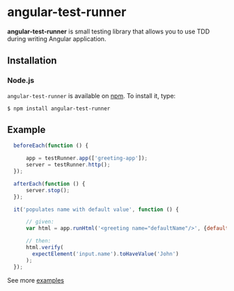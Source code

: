 # angular-test-runner
**angular-test-runner** is small testing library that allows you to use TDD during writing Angular application.

## Installation

### Node.js

`angular-test-runner` is available on [npm](http://npmjs.org). To install it, type:

    $ npm install angular-test-runner


## Example

``` javascript
  beforeEach(function () {

      app = testRunner.app(['greeting-app']);
      server = testRunner.http();
  });

  afterEach(function () {
      server.stop();
  });

  it('populates name with default value', function () {

      // given:
      var html = app.runHtml('<greeting name="defaultName"/>', {defaultName: 'John'});

      // then:
      html.verify(
        expectElement('input.name').toHaveValue('John')
      );
  });
```

See more [examples](https://github.com/Pragmatists/angular-test-runner/blob/master/test/sample-test.js)
